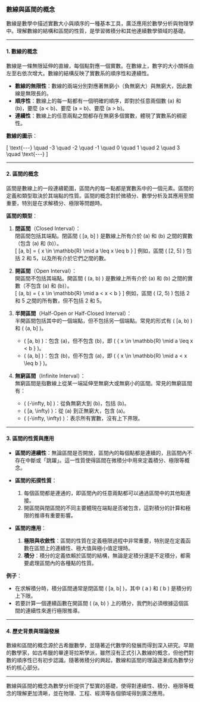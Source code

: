 ### **數線與區間的概念**

數線是數學中描述實數大小與順序的一種基本工具，廣泛應用於數學分析與物理學中。理解數線的結構和區間的性質，是學習微積分和其他連續數學領域的基礎。

---

#### **1. 數線的概念**

數線是一條無限延伸的直線，每個點對應一個實數。在數線上，數字的大小關係由左至右依次增大。數線的結構反映了實數系的順序性和連續性。

- **數線的無限性**：數線的兩端分別對應著無窮小（負無窮大）與無窮大，因此數線是無限長的。
- **順序性**：數線上的每一點都有一個明確的順序，即對於任意兩個數 \(a\) 和 \(b\)，要麼 \(a < b\)、要麼 \(a = b\)、要麼 \(a > b\)。
- **連續性**：數線上的任意兩點之間都存在無窮多個實數，體現了實數系的稠密性。

**數線的圖示**：

\[
\text{---} \quad -3 \quad -2 \quad -1 \quad 0 \quad 1 \quad 2 \quad 3 \quad \text{---}
\]

---

#### **2. 區間的概念**

區間是數線上的一段連續範圍，區間內的每一點都是實數系中的一個元素。區間的定義和類型取決於其端點的性質。區間的概念對於微積分、數學分析及其應用至關重要，特別是在求解積分、極限等問題時。

**區間的類型**：

1. **閉區間**（Closed Interval）：  
   閉區間包括其端點。閉區間 \( [a, b] \) 是數線上所有介於 \(a\) 和 \(b\) 之間的實數（包含 \(a\) 和 \(b\)）。  
   \[
   [a, b] = \{ x \in \mathbb{R} \mid a \leq x \leq b \}
   \]
   例如，區間 \( [2, 5] \) 包括 2 和 5，以及所有介於它們之間的數。

2. **開區間**（Open Interval）：  
   開區間不包括其端點。開區間 \( (a, b) \) 是數線上所有介於 \(a\) 和 \(b\) 之間的實數（不包含 \(a\) 和 \(b\)）。  
   \[
   (a, b) = \{ x \in \mathbb{R} \mid a < x < b \}
   \]
   例如，區間 \( (2, 5) \) 包括 2 和 5 之間的所有數，但不包括 2 和 5。

3. **半開區間**（Half-Open or Half-Closed Interval）：  
   半開區間包括其中的一個端點，但不包括另一個端點。常見的形式有 \( [a, b) \) 和 \( (a, b] \)。  
   - \( [a, b) \)：包含 \(a\)，但不包含 \(b\)，即 \( \{ x \in \mathbb{R} \mid a \leq x < b \} \)。
   - \( (a, b] \)：包含 \(b\)，但不包含 \(a\)，即 \( \{ x \in \mathbb{R} \mid a < x \leq b \} \)。

4. **無窮區間**（Infinite Interval）：  
   無窮區間是指數線上從某一端延伸至無窮大或無窮小的區間。常見的無窮區間有：
   - \( (-\infty, b] \)：從負無窮大到 \(b\)，包括 \(b\)。
   - \( [a, \infty) \)：從 \(a\) 到正無窮大，包含 \(a\)。
   - \( (-\infty, \infty) \)：表示所有實數，沒有上下界限。

---

#### **3. 區間的性質與應用**

- **區間的連續性**：無論區間是否開放，區間內的每個點都是連續的，且區間內不存在中斷或「跳躍」。這一性質使得區間在微積分中用來定義積分、極限等概念。
  
- **區間的拓撲性質**：  
  1. 每個區間都是連通的，即區間內的任意兩點都可以通過區間中的其他點連接。
  2. 開區間與閉區間的不同主要體現在端點是否被包含，這對積分的計算和極限的推導有重要影響。

- **區間的應用**：  
  1. **極限與收斂性**：區間的性質在定義極限過程中非常重要，特別是在定義函數在區間上的連續性、極大值與極小值定理時。
  2. **積分**：積分的定義依賴於區間的結構，無論是定積分還是不定積分，都需要處理區間內的各種點的性質。

**例子**：  
- 在求解積分時，積分區間通常是閉區間 \( [a, b] \)，其中 \( a \) 和 \( b \) 是積分的上下限。  
- 若要計算一個連續函數在開區間 \( (a, b) \) 上的積分，我們則必須根據這個區間的連續性來進行極限推導。

---

#### **4. 歷史背景與理論發展**

數線和區間的概念源於古希臘數學，並隨著近代數學的發展而得到深入研究。早期的數學家，如古希臘的畢達哥拉斯學派，雖然沒有正式引入數線的概念，但他們對數的順序性已有初步認識。隨著微積分的興起，數線和區間的理論逐漸成為數學分析的核心部分。

---

數線與區間的概念為數學分析提供了堅實的基礎，使得對連續性、積分、極限等概念的理解更加清晰，並在物理、工程、經濟等各個領域得到廣泛應用。